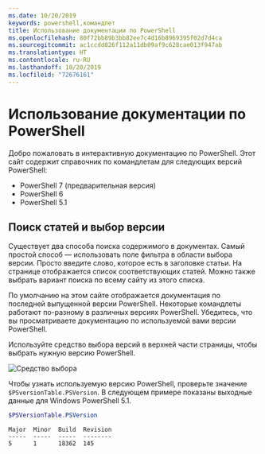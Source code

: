 ```yaml
---
ms.date: 10/20/2019
keywords: powershell,командлет
title: Использование документации по PowerShell
ms.openlocfilehash: 80f72bb89b3bb82ee7c4d16b8969395f02d7d4ca
ms.sourcegitcommit: ac1ccdd826f112a11db09af9c628cae013f947ab
ms.translationtype: HT
ms.contentlocale: ru-RU
ms.lasthandoff: 10/20/2019
ms.locfileid: "72676161"
---
```

# <a name="how-to-use-the-powershell-documentation"></a>Использование документации по PowerShell

Добро пожаловать в интерактивную документацию по PowerShell. Этот сайт содержит справочник по командлетам для следующих версий PowerShell:

- PowerShell 7 (предварительная версия)
- PowerShell 6
- PowerShell 5.1

## <a name="finding-articles-and-selecting-a-version"></a>Поиск статей и выбор версии

Существует два способа поиска содержимого в документах. Самый простой способ — использовать поле фильтра в области выбора версии. Просто введите слово, которое есть в заголовке статьи. На странице отображается список соответствующих статей. Можно также выбрать вариант поиска по всему сайту из этого списка.

По умолчанию на этом сайте отображается документация по последней выпущенной версии PowerShell. Некоторые командлеты работают по-разному в различных версиях PowerShell. Убедитесь, что вы просматриваете документацию по используемой вами версии PowerShell.

Используйте средство выбора версий в верхней части страницы, чтобы выбрать нужную версию PowerShell.

![Средство выбора](images/how-to-use-docs/version-search.gif)

Чтобы узнать используемую версию PowerShell, проверьте значение `$PSversionTable.PSVersion`. В следующем примере показаны выходные данные для Windows PowerShell 5.1.

```powershell
$PSVersionTable.PSVersion
```

```Output
Major  Minor  Build  Revision
-----  -----  -----  --------
5      1      18362  145
```
